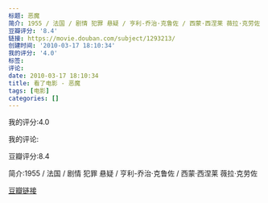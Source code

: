 ```yaml
---
标题: 恶魔
简介: 1955 / 法国 / 剧情 犯罪 悬疑 / 亨利-乔治·克鲁佐 / 西蒙·西涅莱 薇拉·克劳佐
豆瓣评分: '8.4'
链接: https://movie.douban.com/subject/1293213/
创建时间: '2010-03-17 18:10:34'
我的评分: '4.0'
标签:
评论:
date: 2010-03-17 18:10:34
title: 看了电影 - 恶魔
tags: [电影]
categories: []
---
```


我的评分:4.0

我的评论:

豆瓣评分:8.4

简介:1955 / 法国 / 剧情 犯罪 悬疑 / 亨利-乔治·克鲁佐 / 西蒙·西涅莱 薇拉·克劳佐

[豆瓣链接](https://movie.douban.com/subject/1293213/)

